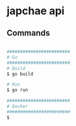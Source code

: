 # japchae api

## Commands
```sh

########################
# Go
########################
# Build
$ go build

# Run
$ go run

########################
# Docker
########################
$ 
```